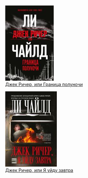 ![](Джек%20Ричер,%20или%20Граница%20полуночи.jpg)  
[Джек Ричер, или Граница полуночи](Джек%20Ричер,%20или%20Граница%20полуночи.md)

![](Джек%20Ричер,%20или%20Я%20уйду%20завтра.jpg)  
[Джек Ричер, или Я уйду завтра](Джек%20Ричер,%20или%20Я%20уйду%20завтра.md)
